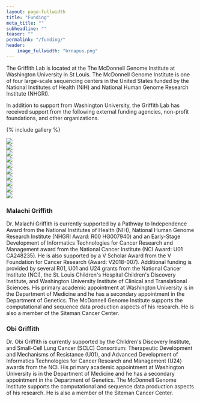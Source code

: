 ```yaml
---
layout: page-fullwidth
title: "Funding"
meta_title: ""
subheadline: ""
teaser: ""
permalink: "/funding/"
header:
    image_fullwidth: "brnapus.png"
---
```


The Griffith Lab is located at the The McDonnell Genome Institute at Washington University in St Louis. The McDonnell Genome Institute is one of four large-scale sequencing centers in the United States funded by the National Institutes of Health (NIH) and National Human Genome Research Institute (NHGRI).

In addition to support from Washington University, the Griffith Lab has received support from the following external funding agencies, non-profit foundations, and other organizations.

{% include gallery %}

<div class="row">
  <div class="small-3 columns">
    <a href="http://genome.wustl.edu/">
      <img src="/assets/img/funding/mgi_logo.jpg">
    </a>
  </div>
  <div class="small-3 columns">
    <a href="https://www.nih.gov/">
      <img src="/assets/img/funding/NIH_Master_Logo_Vertical_2Color.png">
    </a>
  </div>
  <div class="small-3 columns">
    <a href="https://medicine.wustl.edu/">
      <img src="/assets/img/funding/WUSTL_Medicine.jpg">
    </a>
  </div>
  <div class="small-3 columns">
    <a href="https://www.cancer.gov/">
      <img src="/assets/img/funding/US-NIH-NCI-Logo.png">
    </a>
  </div>
</div>
<div class="row">
  <div class="small-4 columns">
    <a href="https://www.jimmyv.org/">
      <img src="/assets/img/funding/V_foundation.png">
    </a>
  </div>
  <div class="small-4 columns">
    <a href="https://cancerresearchfoundation.org/">
      <img src="/assets/img/funding/CRF_logo.png">
    </a>
  </div>
  <div class="small-4 columns">
    <a href="https://www.genome.gov/">
      <img src="/assets/img/funding/US-NIH-NHGRI-Logo.png">
    </a>
  </div>
</div>
<div class="row">
  <div class="small-4 columns">
    <a href="https://ncats.nih.gov/">
      <img src="/assets/img/funding/NCATS_logo.png">
    </a>
  </div>
  <div class="small-4 columns">
    <a href="https://icts.wustl.edu/">
      <img src="/assets/img/funding/ICTS_logo.png">
    </a>
  </div>
  <div class="small-4 columns">
    <a href="http://www.childrensdiscovery.org/">
      <img src="/assets/img/funding/CDI_logo.png">
    </a>
  </div>
</div>

### Malachi Griffith
Dr. Malachi Griffith is currently supported by a Pathway to Independence Award from the National Institutes of Health (NIH), National Human Genome Research Institute (NHGRI Award: R00 HG007940) and an Early-Stage Development of Informatics Technologies for Cancer Research and Management award from the National Cancer Institute (NCI Award: U01 CA248235). He is also supported by a V Scholar Award from the V Foundation for Cancer Research (Award: V2018-007). Additional funding is provided by several R01, U01 and U24 grants from the National Cancer Institute (NCI), the St. Louis Children's Hospital Children's Discovery Institute, and Washington University Institute of Clinical and Translational Sciences. His primary academic appointment at Washington University is in the Department of Medicine and he has a secondary appointment in the Department of Genetics. The McDonnell Genome Institute supports the computational and sequence data production aspects of his research. He is also a member of the Siteman Cancer Center.

### Obi Griffith
Dr. Obi Griffith is currently supported by the Children's Discovery Institute, and Small-Cell Lung Cancer (SCLC) Consortium: Therapeutic Development and Mechanisms of Resistance (U01), and Advanced Development of Informatics Technologies for Cancer Research and Management (U24) awards from the NCI. His primary academic appointment at Washington University is in the Department of Medicine and he has a secondary appointment in the Department of Genetics. The McDonnell Genome Institute supports the computational and sequence data production aspects of his research. He is also a member of the Siteman Cancer Center.


